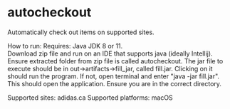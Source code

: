 # autocheckout
Automatically check out items on supported sites. 

How to run:
Requires: Java JDK 8 or 11. <br>
Download zip file and run on an IDE that supports java (ideally Intellij). Ensure extracted folder from zip file is called autocheckout. The jar file to execute should be in out->artifacts->fill_jar, called fill.jar. Clicking on it should run the program. If not, open terminal and enter "java -jar fill.jar". This should open the application. Ensure you are in the correct directory.

Supported sites: adidas.ca
Supported platforms: macOS

